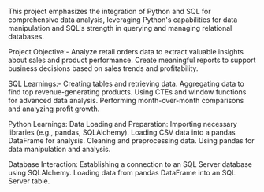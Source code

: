 This project emphasizes the integration of Python and SQL for comprehensive data analysis, leveraging Python's capabilities for data manipulation and SQL's strength in querying and managing relational databases. ​

Project Objective:-
Analyze retail orders data to extract valuable insights about sales and product performance.
Create meaningful reports to support business decisions based on sales trends and profitability.

SQL Learnings:-
Creating tables and retrieving data.
Aggregating data to find top revenue-generating products.
Using CTEs and window functions for advanced data analysis.
Performing month-over-month comparisons and analyzing profit growth.


Python Learnings:
Data Loading and Preparation:
Importing necessary libraries (e.g., pandas, SQLAlchemy).
Loading CSV data into a pandas DataFrame for analysis.
Cleaning and preprocessing data.
Using pandas for data manipulation and analysis.

Database Interaction:
Establishing a connection to an SQL Server database using SQLAlchemy.
Loading data from pandas DataFrame into an SQL Server table.

